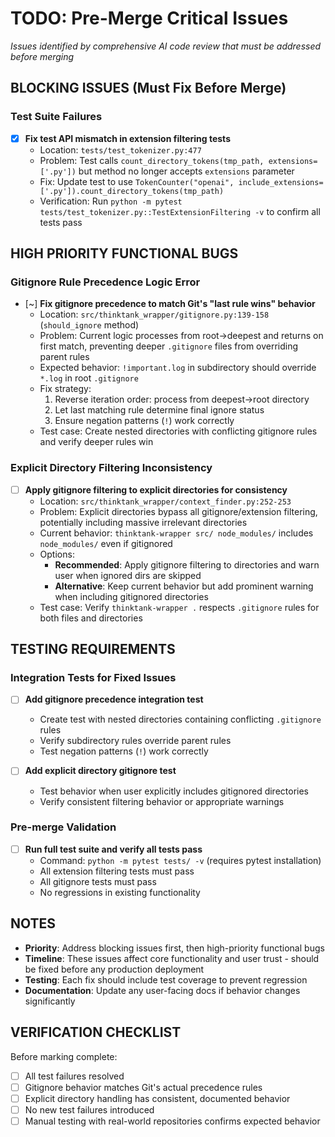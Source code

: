 # TODO: Pre-Merge Critical Issues

*Issues identified by comprehensive AI code review that must be addressed before merging*

## BLOCKING ISSUES (Must Fix Before Merge)

### Test Suite Failures
- [x] **Fix test API mismatch in extension filtering tests**
  - Location: `tests/test_tokenizer.py:477`
  - Problem: Test calls `count_directory_tokens(tmp_path, extensions=['.py'])` but method no longer accepts `extensions` parameter
  - Fix: Update test to use `TokenCounter("openai", include_extensions=['.py']).count_directory_tokens(tmp_path)`
  - Verification: Run `python -m pytest tests/test_tokenizer.py::TestExtensionFiltering -v` to confirm all tests pass

## HIGH PRIORITY FUNCTIONAL BUGS

### Gitignore Rule Precedence Logic Error  
- [~] **Fix gitignore precedence to match Git's "last rule wins" behavior**
  - Location: `src/thinktank_wrapper/gitignore.py:139-158` (`should_ignore` method)
  - Problem: Current logic processes from root→deepest and returns on first match, preventing deeper `.gitignore` files from overriding parent rules
  - Expected behavior: `!important.log` in subdirectory should override `*.log` in root `.gitignore`
  - Fix strategy:
    1. Reverse iteration order: process from deepest→root directory  
    2. Let last matching rule determine final ignore status
    3. Ensure negation patterns (`!`) work correctly
  - Test case: Create nested directories with conflicting gitignore rules and verify deeper rules win

### Explicit Directory Filtering Inconsistency
- [ ] **Apply gitignore filtering to explicit directories for consistency**
  - Location: `src/thinktank_wrapper/context_finder.py:252-253`
  - Problem: Explicit directories bypass all gitignore/extension filtering, potentially including massive irrelevant directories
  - Current behavior: `thinktank-wrapper src/ node_modules/` includes `node_modules/` even if gitignored
  - Options:
    - **Recommended**: Apply gitignore filtering to directories and warn user when ignored dirs are skipped
    - **Alternative**: Keep current behavior but add prominent warning when including gitignored directories
  - Test case: Verify `thinktank-wrapper .` respects `.gitignore` rules for both files and directories

## TESTING REQUIREMENTS

### Integration Tests for Fixed Issues
- [ ] **Add gitignore precedence integration test**
  - Create test with nested directories containing conflicting `.gitignore` rules
  - Verify subdirectory rules override parent rules
  - Test negation patterns (`!`) work correctly
  
- [ ] **Add explicit directory gitignore test**
  - Test behavior when user explicitly includes gitignored directories
  - Verify consistent filtering behavior or appropriate warnings

### Pre-merge Validation
- [ ] **Run full test suite and verify all tests pass**
  - Command: `python -m pytest tests/ -v` (requires pytest installation)
  - All extension filtering tests must pass
  - All gitignore tests must pass
  - No regressions in existing functionality

## NOTES

- **Priority**: Address blocking issues first, then high-priority functional bugs
- **Timeline**: These issues affect core functionality and user trust - should be fixed before any production deployment
- **Testing**: Each fix should include test coverage to prevent regression
- **Documentation**: Update any user-facing docs if behavior changes significantly

## VERIFICATION CHECKLIST

Before marking complete:
- [ ] All test failures resolved
- [ ] Gitignore behavior matches Git's actual precedence rules  
- [ ] Explicit directory handling has consistent, documented behavior
- [ ] No new test failures introduced
- [ ] Manual testing with real-world repositories confirms expected behavior